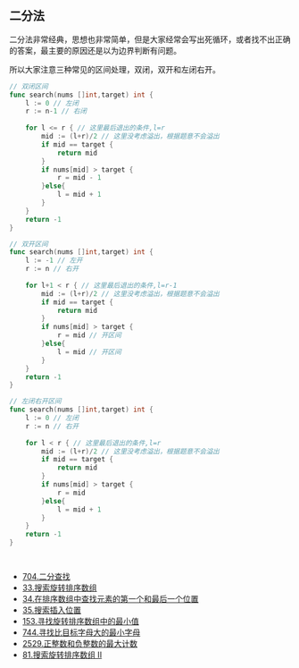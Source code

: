 

## 二分法

二分法非常经典，思想也非常简单，但是大家经常会写出死循环，或者找不出正确的答案，最主要的原因还是以为边界判断有问题。

所以大家注意三种常见的区间处理，双闭，双开和左闭右开。

```go
// 双闭区间
func search(nums []int,target) int {
    l := 0 // 左闭
    r := n-1 // 右闭
    
    for l <= r { // 这里最后退出的条件,l=r
        mid := (l+r)/2 // 这里没考虑溢出，根据题意不会溢出
        if mid == target {
			return mid
        }
		if nums[mid] > target {
			r = mid - 1
        }else{
			l = mid + 1
        }       
    }
	return -1
}

// 双开区间
func search(nums []int,target) int {
    l := -1 // 左开
    r := n // 右开
    
    for l+1 < r { // 这里最后退出的条件,l=r-1
        mid := (l+r)/2 // 这里没考虑溢出，根据题意不会溢出
        if mid == target {
			return mid
        }
		if nums[mid] > target {
			r = mid // 开区间
        }else{
			l = mid // 开区间
        }       
    }
	return -1
}

// 左闭右开区间
func search(nums []int,target) int {
    l := 0 // 左闭
    r := n // 右开
    
    for l < r { // 这里最后退出的条件,l=r
        mid := (l+r)/2 // 这里没考虑溢出，根据题意不会溢出
        if mid == target {
			return mid
        }
		if nums[mid] > target {
			r = mid 
        }else{
			l = mid + 1
        }       
    }
	return -1
}




```

* [704.二分查找](https://leetcode.cn/problems/binary-search/description/)
* [33.搜索旋转排序数组](https://leetcode.cn/problems/search-in-rotated-sorted-array/description/)
* [34.在排序数组中查找元素的第一个和最后一个位置](https://leetcode.cn/problems/find-first-and-last-position-of-element-in-sorted-array/description/)
* [35.搜索插入位置](https://leetcode.cn/problems/search-insert-position/description/)
* [153.寻找旋转排序数组中的最小值](https://leetcode.cn/problems/find-minimum-in-rotated-sorted-array/description/)
* [744.寻找比目标字母大的最小字母](https://leetcode.cn/problems/find-smallest-letter-greater-than-target/description/)
* [2529.正整数和负整数的最大计数](https://leetcode.cn/problems/maximum-count-of-positive-integer-and-negative-integer/description/)
* [81.搜索旋转排序数组 II](https://leetcode.cn/problems/search-in-rotated-sorted-array-ii/description/)